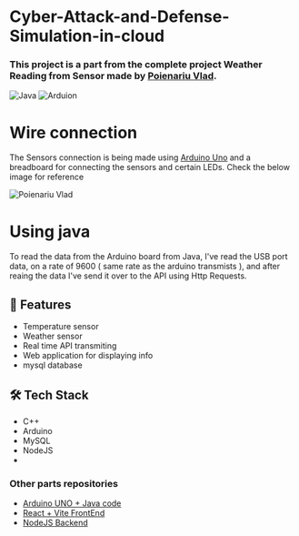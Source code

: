 # Cyber-Attack-and-Defense-Simulation-in-cloud
### This project is a part from the complete project Weather Reading from Sensor made by [Poienariu Vlad](https://www.linkedin.com/in/poienariu-vlad/).


![Java](https://encrypted-tbn0.gstatic.com/images?q=tbn:ANd9GcSXwGgGqRwXje3GuBu6ZpUxyrm5PBf3euNGfw&s)
![Arduion](https://encrypted-tbn0.gstatic.com/images?q=tbn:ANd9GcS_RfCfQNLgLxSltAMn6N3AyGfsF0vNRScauQ&s)

# Wire connection
The Sensors connection is being made using [Arduino Uno](https://docs.arduino.cc/hardware/uno-rev3/) and a breadboard for connecting the sensors and certain LEDs. Check the below image for reference

![Poienariu Vlad](https://github.com/user-attachments/assets/cb7a7f11-7545-48b3-b9d4-5bd4684d5fec)


# Using java
To read the data from the Arduino board from Java, I've read the USB port data, on a rate of 9600 ( same rate as the arduino transmists ), and after reaing the data I've send it over to the API using Http Requests.

## 🚀 Features
- Temperature sensor
- Weather sensor
- Real time API transmiting
- Web application for displaying info
- mysql database

## 🛠️ Tech Stack
- C++
- Arduino
- MySQL
- NodeJS
- 


### Other parts repositories
* [Arduino UNO + Java code](https://github.com/VladQweqw/WeatherApp_Arduino-Java)
* [React + Vite FrontEnd](https://github.com/VladQweqw/Weather-App)
* [NodeJS Backend](https://github.com/VladQweqw/Weather-API)


